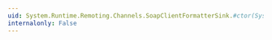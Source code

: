 ```yaml
---
uid: System.Runtime.Remoting.Channels.SoapClientFormatterSink.#ctor(System.Runtime.Remoting.Channels.IClientChannelSink)
internalonly: False
---
```

